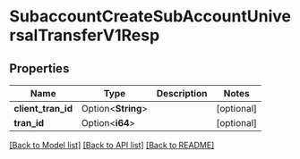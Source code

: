 # SubaccountCreateSubAccountUniversalTransferV1Resp

## Properties

Name | Type | Description | Notes
------------ | ------------- | ------------- | -------------
**client_tran_id** | Option<**String**> |  | [optional]
**tran_id** | Option<**i64**> |  | [optional]

[[Back to Model list]](../README.md#documentation-for-models) [[Back to API list]](../README.md#documentation-for-api-endpoints) [[Back to README]](../README.md)


